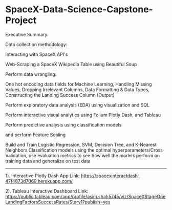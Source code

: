 # SpaceX-Data-Science-Capstone-Project
Executive Summary:​

Data collection methodology​:

Interacting with SpaceX API's​

Web-Scraping a SpaceX Wikipedia Table using Beautiful Soup ​

Perform data wrangling​:

One hot encoding data fields for Machine Learning, Handling Missing Values, Dropping Irrelevant Columns, Data Formatting & Data Types, Constructing the Landing Success Column (Output)​

Perform exploratory data analysis (EDA) using visualization and SQL​

Perform interactive visual analytics using Folium Plotly Dash​, and Tableau

Perform predictive analysis using classification models​

and perform Feature Scaling​

Build and Train Logistic Regression, SVM, Decision Tree, and K-Nearest Neighbors Classification models using the optimal hyperparameters/Cross Validation, use evaluation metrics to see how well the models perform on training data and generalize on test data

---------------------------------------------------------------------------------------

1). Interactive Plotly Dash App Link: https://spacexinteractdash-47f4873d7069.herokuapp.com/ 

2). Tableau Interactive Dashboard Link:  https://public.tableau.com/app/profile/asim.shah5745/viz/SpaceXStageOneLandingFactorsSuccessRates/Story1?publish=yes
